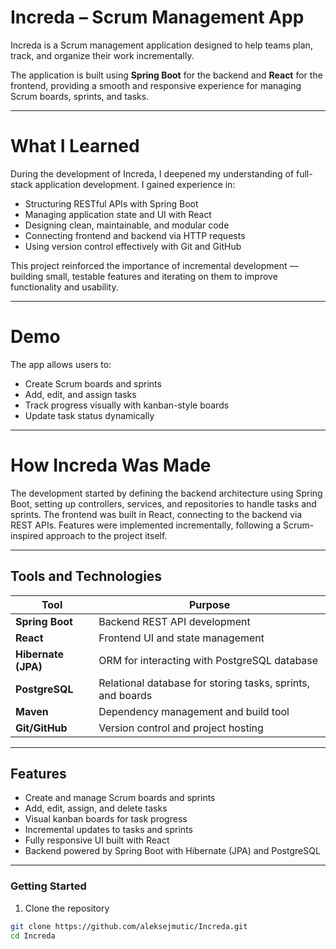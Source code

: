 # Increda – Scrum Management App

Increda is a Scrum management application designed to help teams plan, track, and organize their work incrementally.

The application is built using **Spring Boot** for the backend and **React** for the frontend, providing a smooth and responsive experience for managing Scrum boards, sprints, and tasks.

---

# What I Learned

During the development of Increda, I deepened my understanding of full-stack application development. I gained experience in:  

- Structuring RESTful APIs with Spring Boot  
- Managing application state and UI with React  
- Designing clean, maintainable, and modular code  
- Connecting frontend and backend via HTTP requests  
- Using version control effectively with Git and GitHub  

This project reinforced the importance of incremental development — building small, testable features and iterating on them to improve functionality and usability.

---

# Demo

The app allows users to:  

- Create Scrum boards and sprints  
- Add, edit, and assign tasks  
- Track progress visually with kanban-style boards  
- Update task status dynamically  

---

# How Increda Was Made

The development started by defining the backend architecture using Spring Boot, setting up controllers, services, and repositories to handle tasks and sprints. The frontend was built in React, connecting to the backend via REST APIs. Features were implemented incrementally, following a Scrum-inspired approach to the project itself.

---

## Tools and Technologies

| Tool | Purpose |
|------|---------|
| **Spring Boot** | Backend REST API development |
| **React** | Frontend UI and state management |
| **Hibernate (JPA)** | ORM for interacting with PostgreSQL database |
| **PostgreSQL** | Relational database for storing tasks, sprints, and boards |
| **Maven** | Dependency management and build tool |
| **Git/GitHub** | Version control and project hosting |

---

## Features

- Create and manage Scrum boards and sprints  
- Add, edit, assign, and delete tasks  
- Visual kanban boards for task progress  
- Incremental updates to tasks and sprints  
- Fully responsive UI built with React  
- Backend powered by Spring Boot with Hibernate (JPA) and PostgreSQL 

---

### Getting Started

1. Clone the repository  

```bash
git clone https://github.com/aleksejmutic/Increda.git
cd Increda
